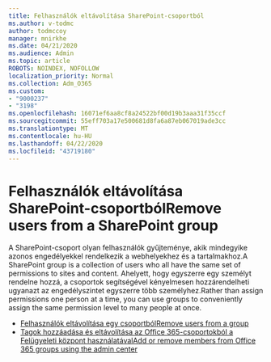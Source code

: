 ```yaml
---
title: Felhasználók eltávolítása SharePoint-csoportból
ms.author: v-todmc
author: todmccoy
manager: mnirkhe
ms.date: 04/21/2020
ms.audience: Admin
ms.topic: article
ROBOTS: NOINDEX, NOFOLLOW
localization_priority: Normal
ms.collection: Adm_O365
ms.custom:
- "9000237"
- "3198"
ms.openlocfilehash: 16071ef6aa8cf8a24522bf00d19b3aaa31f35ccf
ms.sourcegitcommit: 55eff703a17e500681d8fa6a87eb067019ade3cc
ms.translationtype: MT
ms.contentlocale: hu-HU
ms.lasthandoff: 04/22/2020
ms.locfileid: "43719180"
---
```

# <a name="remove-users-from-a-sharepoint-group"></a><span data-ttu-id="d6190-102">Felhasználók eltávolítása SharePoint-csoportból</span><span class="sxs-lookup"><span data-stu-id="d6190-102">Remove users from a SharePoint group</span></span>

<span data-ttu-id="d6190-103">A SharePoint-csoport olyan felhasználók gyűjteménye, akik mindegyike azonos engedélyekkel rendelkezik a webhelyekhez és a tartalmakhoz.</span><span class="sxs-lookup"><span data-stu-id="d6190-103">A SharePoint group is a collection of users who all have the same set of permissions to sites and content.</span></span> <span data-ttu-id="d6190-104">Ahelyett, hogy egyszerre egy személyt rendelne hozzá, a csoportok segítségével kényelmesen hozzárendelheti ugyanazt az engedélyszintet egyszerre több személyhez.</span><span class="sxs-lookup"><span data-stu-id="d6190-104">Rather than assign permissions one person at a time, you can use groups to conveniently assign the same permission level to many people at once.</span></span>

- [<span data-ttu-id="d6190-105">Felhasználók eltávolítása egy csoportból</span><span class="sxs-lookup"><span data-stu-id="d6190-105">Remove users from a group</span></span>](https://docs.microsoft.com/sharepoint/customize-sharepoint-site-permissions#remove-users-from-a-group)
- [<span data-ttu-id="d6190-106">Tagok hozzáadása és eltávolítása az Office 365-csoportokból a Felügyeleti központ használatával</span><span class="sxs-lookup"><span data-stu-id="d6190-106">Add or remove members from Office 365 groups using the admin center</span></span>](https://docs.microsoft.com/office365/admin/create-groups/add-or-remove-members-from-groups?view=o365-worldwide)

